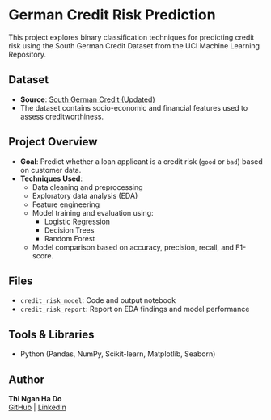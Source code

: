 # German Credit Risk Prediction

This project explores binary classification techniques for predicting credit risk using the South German Credit Dataset from the UCI Machine Learning Repository.

## Dataset
- **Source**: [South German Credit (Updated)](https://archive.ics.uci.edu/dataset/573/south+german+credit+update)
- The dataset contains socio-economic and financial features used to assess creditworthiness.

## Project Overview
- **Goal**: Predict whether a loan applicant is a credit risk (`good` or `bad`) based on customer data.
- **Techniques Used**:
  - Data cleaning and preprocessing
  - Exploratory data analysis (EDA)
  - Feature engineering
  - Model training and evaluation using:
    - Logistic Regression
    - Decision Trees
    - Random Forest
  - Model comparison based on accuracy, precision, recall, and F1-score.

## Files
- `credit_risk_model`: Code and output notebook
- `credit_risk_report`: Report on EDA findings and model performance

## Tools & Libraries
- Python (Pandas, NumPy, Scikit-learn, Matplotlib, Seaborn)

## Author
**Thi Ngan Ha Do**  
[GitHub](https://github.com/thinganhado) | [LinkedIn](#)  
